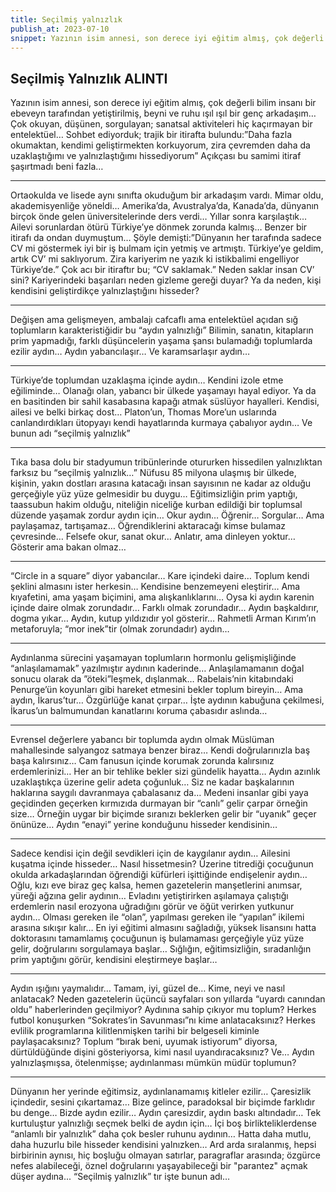 ```yaml
---
title: Seçilmiş yalnızlık
publish_at: 2023-07-10
snippet: Yazının isim annesi, son derece iyi eğitim almış, çok değerli bilim insanı bir ebeveyn tarafından yetiştirilmiş, beyni ve ruhu ışıl ışıl bir genç arkadaşım…
---
```


## Seçilmiş Yalnızlık ALINTI

Yazının isim annesi, son derece iyi eğitim almış, çok değerli bilim insanı bir ebeveyn tarafından yetiştirilmiş, beyni ve ruhu ışıl ışıl bir genç arkadaşım…
Çok okuyan, düşünen, sorgulayan; sanatsal aktiviteleri hiç kaçırmayan bir entelektüel…
Sohbet ediyorduk; trajik bir itirafta bulundu:”Daha fazla okumaktan, kendimi geliştirmekten korkuyorum, zira çevremden daha da uzaklaştığımı ve yalnızlaştığımı hissediyorum”
Açıkçası bu samimi itiraf şaşırtmadı beni fazla…

---

Ortaokulda ve lisede aynı sınıfta okuduğum bir arkadaşım vardı.
Mimar oldu, akademisyenliğe yöneldi…
Amerika’da, Avustralya’da, Kanada’da, dünyanın birçok önde gelen üniversitelerinde ders verdi…
Yıllar sonra karşılaştık…
Ailevi sorunlardan ötürü Türkiye’ye dönmek zorunda kalmış…
Benzer bir itirafı da ondan duymuştum…
Şöyle demişti:”Dünyanın her tarafında sadece CV mi göstermek iyi bir iş bulmam için yetmiş ve artmıştı. Türkiye’ye geldim, artık CV’ mi saklıyorum. Zira kariyerim ne yazık ki istikbalimi engelliyor Türkiye’de.”
Çok acı bir itiraftır bu; “CV saklamak.”
Neden saklar insan CV’ sini?
Kariyerindeki başarıları neden gizleme gereği duyar?
Ya da neden, kişi kendisini geliştirdikçe yalnızlaştığını hisseder?

---

Değişen ama gelişmeyen, ambalajı cafcaflı ama entelektüel açıdan sığ toplumların karakteristiğidir bu “aydın yalnızlığı”
Bilimin, sanatın, kitapların prim yapmadığı, farklı düşüncelerin yaşama şansı bulamadığı toplumlarda ezilir aydın…
Aydın yabancılaşır…
Ve karamsarlaşır aydın…

---

Türkiye’de toplumdan uzaklaşma içinde aydın…
Kendini izole etme eğiliminde…
Olanağı olan, yabancı bir ülkede yaşamayı hayal ediyor.
Ya da en basitinden bir sahil kasabasına kapağı atmak süslüyor hayalleri.
Kendisi, ailesi ve belki birkaç dost…
Platon’un, Thomas More’un uslarında canlandırdıkları ütopyayı kendi hayatlarında kurmaya çabalıyor aydın…
Ve bunun adı “seçilmiş yalnızlık”

---

Tıka basa dolu bir stadyumun tribünlerinde otururken hissedilen yalnızlıktan farksız bu “seçilmiş yalnızlık…”
Nüfusu 85 milyona ulaşmış bir ülkede, kişinin, yakın dostları arasına katacağı insan sayısının ne kadar az olduğu gerçeğiyle yüz yüze gelmesidir bu duygu…
Eğitimsizliğin prim yaptığı, taassubun hakim olduğu, niteliğin niceliğe kurban edildiği bir toplumsal düzende yaşamak zordur aydın için…
Okur aydın…
Öğrenir…
Sorgular…
Ama paylaşamaz, tartışamaz…
Öğrendiklerini aktaracağı kimse bulamaz çevresinde…
Felsefe okur, sanat okur…
Anlatır, ama dinleyen yoktur…
Gösterir ama bakan olmaz…

---

“Circle in a square” diyor yabancılar…
Kare içindeki daire…
Toplum kendi şeklini almasını ister herkesin…
Kendisine benzemeyeni eleştirir…
Ama kıyafetini, ama yaşam biçimini, ama alışkanlıklarını…
Oysa ki aydın karenin içinde daire olmak zorundadır…
Farklı olmak zorundadır…
Aydın başkaldırır, dogma yıkar…
Aydın, kutup yıldızıdır yol gösterir…
Rahmetli Arman Kırım’ın metaforuyla; “mor inek”tir (olmak zorundadır) aydın…

---

Aydınlanma sürecini yaşamayan toplumların hormonlu gelişmişliğinde “anlaşılamamak” yazılmıştır aydının kaderinde…
Anlaşılamamanın doğal sonucu olarak da ”öteki”leşmek, dışlanmak…
Rabelais’nin kitabındaki Penurge’ün koyunları gibi hareket etmesini bekler toplum bireyin…
Ama aydın, İkarus’tur…
Özgürlüğe kanat çırpar…
İşte aydının kabuğuna çekilmesi, İkarus’un balmumundan kanatlarını koruma çabasıdır aslında…

---

Evrensel değerlere yabancı bir toplumda aydın olmak Müslüman mahallesinde salyangoz satmaya benzer biraz…
Kendi doğrularınızla baş başa kalırsınız…
Cam fanusun içinde korumak zorunda kalırsınız erdemlerinizi…
Her an bir tehlike bekler sizi gündelik hayatta…
Aydın azınlık uzaklaştıkça üzerine gelir adeta çoğunluk…
Siz ne kadar başkalarının haklarına saygılı davranmaya çabalasanız da…
Medeni insanlar gibi yaya geçidinden geçerken kırmızıda durmayan bir “canlı” gelir çarpar örneğin size…
Örneğin uygar bir biçimde sıranızı beklerken gelir bir “uyanık”
geçer önünüze…
Aydın “enayi” yerine konduğunu hisseder kendisinin…

---

Sadece kendisi için değil sevdikleri için de kaygılanır aydın…
Ailesini kuşatma içinde hisseder…
Nasıl hissetmesin?
Üzerine titrediği çocuğunun okulda arkadaşlarından öğrendiği küfürleri işittiğinde endişelenir aydın…
Oğlu, kızı eve biraz geç kalsa, hemen gazetelerin manşetlerini anımsar, yüreği ağzına gelir aydının…
Evladını yetiştirirken aşılamaya çalıştığı erdemlerin nasıl erozyona uğradığını görür ve öğüt verirken yutkunur aydın…
Olması gereken ile “olan”, yapılması gereken ile “yapılan” ikilemi arasına sıkışır kalır…
En iyi eğitimi almasını sağladığı, yüksek lisansını hatta doktorasını tamamlamış çocuğunun iş bulamaması gerçeğiyle yüz yüze gelir, doğrularını sorgulamaya başlar…
Sığlığın, eğitimsizliğin, sıradanlığın prim yaptığını görür, kendisini eleştirmeye başlar…

---

Aydın ışığını yaymalıdır…
Tamam, iyi, güzel de…
Kime, neyi ve nasıl anlatacak?
Neden gazetelerin üçüncü sayfaları son yıllarda “uyardı canından oldu” haberlerinden geçilmiyor?
Aydınına sahip çıkıyor mu toplum?
Herkes futbol konuşurken “Sokrates’in Savunması”nı kime anlatacaksınız?
Herkes evlilik programlarına kilitlenmişken tarihi bir belgeseli kiminle paylaşacaksınız?
Toplum “bırak beni, uyumak istiyorum” diyorsa, dürtüldüğünde dişini gösteriyorsa, kimi nasıl uyandıracaksınız?
Ve…
Aydın yalnızlaşmışsa, ötelenmişse; aydınlanması mümkün müdür toplumun?

---

Dünyanın her yerinde eğitimsiz, aydınlanamamış kitleler ezilir…
Çaresizlik içindedir, sesini çıkartamaz…
Bize gelince, paradoksal bir biçimde farklıdır bu denge…
Bizde aydın ezilir…
Aydın çaresizdir, aydın baskı altındadır…
Tek kurtuluştur yalnızlığı seçmek belki de aydın için…
İçi boş birlikteliklerdense “anlamlı bir yalnızlık” daha çok besler ruhunu aydının…
Hatta daha mutlu, daha huzurlu bile hisseder kendisini yalnızken…
Ard arda sıralanmış, hepsi birbirinin aynısı, hiç boşluğu olmayan satırlar, paragraflar arasında; özgürce nefes alabileceği, öznel doğrularını yaşayabileceği bir "parantez" açmak düşer aydına...
“Seçilmiş yalnızlık” tır işte bunun adı…
